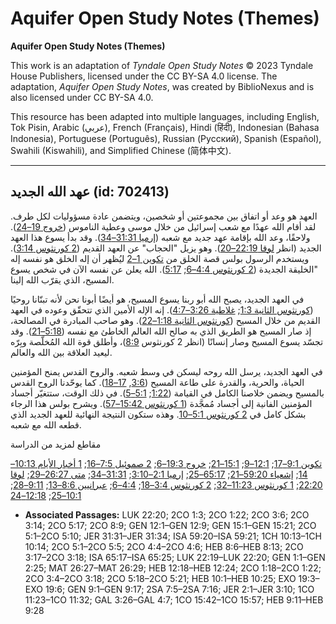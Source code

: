 # Aquifer Open Study Notes (Themes)

**Aquifer Open Study Notes (Themes)**

This work is an adaptation of *Tyndale Open Study Notes* © 2023 Tyndale House Publishers, licensed under the CC BY\-SA 4\.0 license. The adaptation, *Aquifer Open Study Notes*, was created by BiblioNexus and is also licensed under CC BY\-SA 4\.0\.

This resource has been adapted into multiple languages, including English, Tok Pisin, Arabic (عربي), French (Français), Hindi (हिंदी), Indonesian (Bahasa Indonesia), Portuguese (Português), Russian (Русский), Spanish (Español), Swahili (Kiswahili), and Simplified Chinese (简体中文).



--------------------------------

## عهد الله الجديد (id: 702413)

العهد هو وعد أو اتفاق بين مجموعتين أو شخصين، ويتضمن عادة مسؤوليات لكل طرف. لقد أقام الله عهدًا مع شعب إسرائيل من خلال موسى وعطية الناموس ([خروج 19–24](https://ref.ly/Exod19:1-Exod24:18)). ولاحقًا، وعد الله بإقامة عهد جديد مع شعبه ([إرميا 31:31–34](https://ref.ly/Jer31:31-Jer31:34)). وقد بدأ يسوع هذا العهد الجديد (انظر [لوقا 22:19–20](https://ref.ly/Luke22:19-Luke22:20)). وهو يزيل "الحجاب" عن العهد القديم ([2 كورنثوس 3:14](https://ref.ly/2Cor3:14)). ويستخدم الرسول بولس قصة الخلق من [تكوين 1–2](https://ref.ly/Gen1:1-Gen2:25) ليُظهر أن إله الخلق هو نفسه إله "الخليقة الجديدة ([2 كورنثوس 4:4–6](https://ref.ly/2Cor4:4-2Cor4:6); [5:17](https://ref.ly/2Cor5:17)). الله يعلن عن نفسه الآن في شخص يسوع المسيح، الذي يقرّب الله إلينا.

في العهد الجديد، يصبح الله أبو ربنا يسوع المسيح، هو أيضًا أبونا نحن لأنه تبنّانا روحيًا ([كورنثوس الثانية 1:3](https://ref.ly/2Cor1:3); [غلاطية 3:26–4:7](https://ref.ly/Gal3:26-Gal4:7)). إنه الإله الأمين الذي تتحقّق وعوده في العهد القديم من خلال المسيح ([كورنثوس الثانية 1:18–22](https://ref.ly/2Cor1:18-2Cor1:22)). وهو صاحب المبادرة في المصالحة، إذ صار المسيح هو الطريق الذي به صالح الله العالم الخاطئ مع نفسه ([5:18–21](https://ref.ly/2Cor5:18-2Cor5:21)). وقد تجسّد يسوع المسيح وصار إنسانًا (انظر 2 كورنثوس [8:9](https://ref.ly/2Cor8:9))، وأطلق قوة الله المُخلّصة وبِرّه ليعيد العلاقة بين الله والعالم.

في العهد الجديد، يرسل الله روحه ليسكن في وسط شعبه. والروح القدس يمنح المؤمنين الحياة، والحرية، والقدرة على طاعة المسيح ([3:6](https://ref.ly/2Cor3:6), [17–18](https://ref.ly/2Cor3:17-2Cor3:18)). كما يوحّدنا الروح القدس بالمسيح ويضمن خلاصنا الكامل في القيامة ([1:22](https://ref.ly/2Cor1:22); [5:1–5](https://ref.ly/2Cor5:1-2Cor5:5)). في ذلك الوقت، ستتغيّر أجساد المؤمنين الفانية إلى أجساد مُمجَّدة ([1 كورنثوس 15:42–57](https://ref.ly/1Cor15:42-1Cor15:57)). ويشرح بولس هذا الرجاء بشكل كامل في [2 كورنثوس 5:1–10](https://ref.ly/2Cor5:1-2Cor5:10). وهذه ستكون النتيجة النهائية للعهد الجديد الذي قطعه الله مع شعبه.

مقاطع لمزيد من الدراسة

[تكوين 9:1–17](https://ref.ly/Gen9:1-Gen9:17); [12:1–9](https://ref.ly/Gen12:1-Gen12:9); [15:1–21](https://ref.ly/Gen15:1-Gen15:21); [خروج 19:3–6](https://ref.ly/Exod19:3-Exod19:6); [2 صموئيل 7:5–16](https://ref.ly/2Sam7:5-2Sam7:16); [1 أخبار الأيام 10:13–14](https://ref.ly/1Chr10:13-1Chr10:14); [إشعياء 59:20–21](https://ref.ly/Isa59:20-Isa59:21); [65:17–25](https://ref.ly/Isa65:17-Isa65:25); [إرميا 2:1–3:10](https://ref.ly/Jer2:1-Jer3:10); [31:31–34](https://ref.ly/Jer31:31-Jer31:34); [متى 26:27–29](https://ref.ly/Matt26:27-Matt26:29); [لوقا 22:20](https://ref.ly/Luke22:20); [1 كورنثوس 11:23–32](https://ref.ly/1Cor11:23-1Cor11:32); [2 كورنثوس 3:4–18](https://ref.ly/2Cor3:4-2Cor3:18); [4:4–6](https://ref.ly/2Cor4:4-2Cor4:6); [عبرانيين 8:6–13](https://ref.ly/Heb8:6-Heb8:13); [9:11–28](https://ref.ly/Heb9:11-Heb9:28); [10:1–25](https://ref.ly/Heb10:1-Heb10:25); [12:18–24](https://ref.ly/Heb12:18-Heb12:24)

* **Associated Passages:** LUK 22:20; 2CO 1:3; 2CO 1:22; 2CO 3:6; 2CO 3:14; 2CO 5:17; 2CO 8:9; GEN 12:1–GEN 12:9; GEN 15:1–GEN 15:21; 2CO 5:1–2CO 5:10; JER 31:31–JER 31:34; ISA 59:20–ISA 59:21; 1CH 10:13–1CH 10:14; 2CO 5:1–2CO 5:5; 2CO 4:4–2CO 4:6; HEB 8:6–HEB 8:13; 2CO 3:17–2CO 3:18; ISA 65:17–ISA 65:25; LUK 22:19–LUK 22:20; GEN 1:1–GEN 2:25; MAT 26:27–MAT 26:29; HEB 12:18–HEB 12:24; 2CO 1:18–2CO 1:22; 2CO 3:4–2CO 3:18; 2CO 5:18–2CO 5:21; HEB 10:1–HEB 10:25; EXO 19:3–EXO 19:6; GEN 9:1–GEN 9:17; 2SA 7:5–2SA 7:16; JER 2:1–JER 3:10; 1CO 11:23–1CO 11:32; GAL 3:26–GAL 4:7; 1CO 15:42–1CO 15:57; HEB 9:11–HEB 9:28

